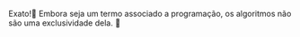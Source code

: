Exato!:raised_hands: Embora seja um termo associado a programação, os algoritmos não são uma exclusividade dela. :eyes:


